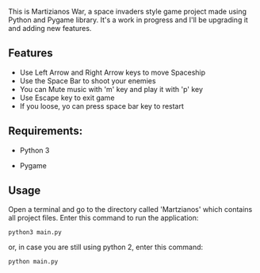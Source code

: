 This is Martizianos War, a space invaders style game project made using Python and Pygame library. It's a work in progress and I'll be upgrading it and adding new features.


## Features

 - Use Left Arrow and Right Arrow keys to move Spaceship
 - Use the Space Bar to shoot your enemies
 - You can Mute music with 'm' key and play it with 'p' key
 - Use Escape key to exit game
 - If you loose, yo can press space bar key to restart


## Requirements:

- Python 3

- Pygame

## Usage

Open a terminal and go to the directory called 'Martzianos' which contains all project files.
Enter this command to run the application:
```
python3 main.py
```
or, in case you are still using python 2, enter this command:

```
python main.py
```
